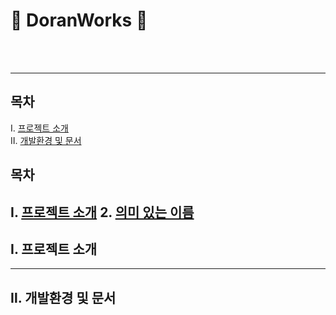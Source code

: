 # :newspaper: DoranWorks :newspaper:
<br><br><hr>
## 목차
Ⅰ. [프로젝트 소개](#Ⅰ.-프로젝트-소개)<br>
Ⅱ. [개발환경 및 문서](#Ⅱ.-개발환경-및-문서)
## 목차

Ⅰ. [프로젝트 소개](#Ⅰ.-프로젝트-소개)
2. [의미 있는 이름](#2장.-의미-있는-이름)
---
## Ⅰ. 프로젝트 소개
-----
## Ⅱ. 개발환경 및 문서
